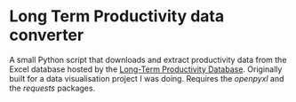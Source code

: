 # Long Term Productivity data converter

A small Python script that downloads and extract productivity data from the Excel database hosted by the [Long-Term Productivity Database](http://longtermproductivity.com/index.html). Originally built for a data visualisation project I was doing. Requires the *openpyxl* and the *requests* packages.